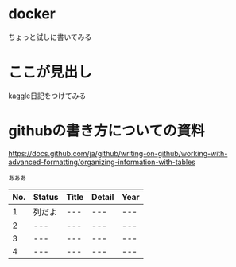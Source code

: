 # docker

ちょっと試しに書いてみる

# ここが見出し
kaggle日記をつけてみる

# githubの書き方についての資料
https://docs.github.com/ja/github/writing-on-github/working-with-advanced-formatting/organizing-information-with-tables


```
あああ
```

|No.|Status|Title|Detail|Year|
|---|---|---|---|---|
|1|列だよ|---|---|---|
|2|---|---|---|---|
|3|---|---|---|---|
|4|---|---|---|---|


